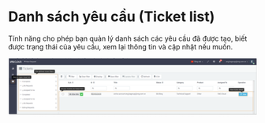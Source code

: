 # Danh sách yêu cầu (Ticket list)

Tính năng cho phép bạn quản lý danh sách các yêu cầu đã được tạo, biết được trạng thái của yêu cầu, xem lại thông tin và cập nhật nếu muốn.

![Image](https://github.com/vngcloud/docs/blob/main/Vietnamese/.gitbook/assets/image%20(688).png?raw=true)
